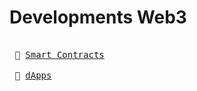 # Developments Web3

<kbd> <br> :file_folder: [Smart Contracts][devweb3_smartcontracts] <br> </kbd>
<kbd> <br> :file_folder: [dApps][devweb3_dapps] <br> </kbd>

[devweb3_smartcontracts]: https://github.com/0x9re9/developments_web3/tree/master/SmartContracts/
[devweb3_dapps]: https://github.com/0x9re9/developments_web3/tree/master/dApps/

